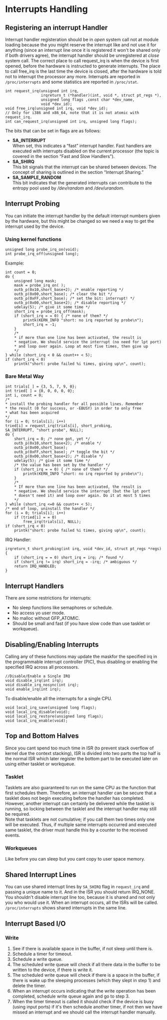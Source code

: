 # Interrupts Handling
## Registering an interrupt Handler
Interrupt handler registeration should be in _open_ system call not at module loading because the you might reserve the interrupt like and not use it for anything (since an interrupt line once it is registered it won't be shared only if both drivers agree), the interrupt handler should be unregistered at _close_ system call. The correct place to call request_irq is when the device is first opened, before the hardware is instructed to generate interrupts. The place to call free_irq is the last  time the device is closed, after the hardware is told not to interrupt the processor any more. Interrupts are reported in `/proc/interrupts` and some statistics are reported in `/proc/stat`.
```
int request_irq(unsigned int irq, 
                irqreturn_t (*handler)(int, void *, struct pt_regs *),
                unsigned long flags ,const char *dev_name,
                void *dev_id);
void free_irq(unsigned int irq, void *dev_id);
// Only for i386 and x86_64, note that it is not atomic with request_irq.
int can_request_irq(unsigned int irq, unsigned long flags);
```
The bits that can be set in flags are as follows:
* **SA_INTERRUPT**<br>
When set, this indicates a “fast” interrupt handler. Fast handlers are executed with interrupts disabled on the current processor (the topic is covered in the section
“Fast and Slow Handlers”).
* **SA_SHIRQ**<br>
This bit signals that the interrupt can be shared between devices. The concept of sharing is outlined in the section “Interrupt Sharing.”
* **SA_SAMPLE_RANDOM**<br>
This bit indicates that the generated interrupts can contribute to the entropy pool used by _/dev/random_ and _/dev/urandom_. 

## Interrupt Probing
You can initiate the interrupt handler by the default interrupt numbers given by the hardware, but this might be changed so we need a way to get the interrupt used by the device.
### Using kernel functions

```
unsigned long probe_irq_on(void);
int probe_irq_off(unsigned long);
```
Example:
```
int count = 0;
do {
    unsigned long mask;
    mask = probe_irq_on( );
    outb_p(0x10,short_base+2); /* enable reporting */
    outb_p(0x00,short_base); /* clear the bit */
    outb_p(0xFF,short_base); /* set the bit: interrupt! */
    outb_p(0x00,short_base+2); /* disable reporting */
    udelay(5); /* give it some time */
    short_irq = probe_irq_off(mask);
    if (short_irq = = 0) { /* none of them? */
        printk(KERN_INFO "short: no irq reported by probe\n");
        short_irq = -1;
    }
    /*
    * if more than one line has been activated, the result is
    * negative. We should service the interrupt (no need for lpt port)
    * and loop over again. Loop at most five times, then give up
    */
} while (short_irq < 0 && count++ < 5);
if (short_irq < 0)
    printk("short: probe failed %i times, giving up\n", count);
```

### Bare Metal Way

```
int trials[ ] = {3, 5, 7, 9, 0};
int tried[ ] = {0, 0, 0, 0, 0};
int i, count = 0;
/*
* install the probing handler for all possible lines. Remember
* the result (0 for success, or -EBUSY) in order to only free
* what has been acquired
*/
for (i = 0; trials[i]; i++)
tried[i] = request_irq(trials[i], short_probing,
SA_INTERRUPT, "short probe", NULL);
do {
    short_irq = 0; /* none got, yet */
    outb_p(0x10,short_base+2); /* enable */
    outb_p(0x00,short_base);
    outb_p(0xFF,short_base); /* toggle the bit */
    outb_p(0x00,short_base+2); /* disable */
    udelay(5); /* give it some time */
    /* the value has been set by the handler */
    if (short_irq = = 0) { /* none of them? */
        printk(KERN_INFO "short: no irq reported by probe\n");
    }
    /*
    * If more than one line has been activated, the result is
    * negative. We should service the interrupt (but the lpt port
    * doesn't need it) and loop over again. Do it at most 5 times
    */
} while (short_irq <=0 && count++ < 5);
/* end of loop, uninstall the handler */
for (i = 0; trials[i]; i++)
    if (tried[i] = = 0)
        free_irq(trials[i], NULL);
if (short_irq < 0)
    printk("short: probe failed %i times, giving up\n", count);
```
IRQ Handler:
```
irqreturn_t short_probing(int irq, void *dev_id, struct pt_regs *regs)
{
    if (short_irq = = 0) short_irq = irq; /* found */
    if (short_irq != irq) short_irq = -irq; /* ambiguous */
    return IRQ_HANDLED;
}
```
## Interrupt Handlers
There are some restrictions for interrupts:
* No sleep functions like semaphores or schedule.
* No access yo user mode.
* No malloc without GFP_ATOMIC.
* Should be small and fast (if you have slow code than use tasklet or workqueue).

## Disabling/Enabling Interrupts
Calling any of these functions may update the maskfor the specified irq in the programmable interrupt controller (PIC), thus disabling or enabling the specified IRQ across all processors.
```
//Disable/Enable a Single IRQ
void disable_irq(int irq);
void disable_irq_nosync(int irq);
void enable_irq(int irq);
```
To disable/enable all the interrupts for a single CPU.
```
void local_irq_save(unsigned long flags);
void local_irq_disable(void);
void local_irq_restore(unsigned long flags);
void local_irq_enable(void);
```
## Top and Bottom Halves

Since you cant spend too much time in ISR (to prevent stack overflow of kernel due the context stacking), ISR is divided into two parts the top half is the normal ISR which later register the bottom part to be executed later on using either tasklet or workqueue.

### Tasklet 
Tasklets are also guaranteed to run on the same CPU as the function that first schedules them. Therefore, an interrupt handler can be secure that a tasklet does not begin executing before the handler has completed. However, another interrupt can certainly
be delivered while the tasklet is running, so locking between the tasklet and the interrupt handler may still be required. <br>
Note that tasklets are not cumulative; if you call them two times only one will be executed. Thus, if multiple same interrupts occurred and executed same tasklet, the driver must handle this by a counter to the received events.
### Workqueues
Like before you can sleep but you cant copy to user space memory.

## Shared Interrupt Lines
You can use shared interrupt lines by `SA_SHIRQ` flag in `request_irq` and passing a unique name to it. And in the ISR you should return IRQ_NONE. You shouldn't disable interrupt line too, because it is shared and not only you who would use it. When an interrupt occurs, all the ISRs will be called. `/proc/interrupts` shows shared interrupts in the same line.

## Interrupt Based I/O

### Write
1. See if there is available space in the buffer, if not sleep until there is.
2. Schedule a timer for timeout.
3. Schedule a write queue.
4. The scheduled write queue will check if all there data in the buffer to be written to the device, if there is write it.
5. The scheduled write queue will check if there is a space in the buffer, if there is wake up the sleeping processes (which they slept in step 1) and delete the timer.
6. When an interrupt occurs indicating that the write operation has been completed, schedule write queue again and go to step 3.
7. When the timer timeout is called it should check if the device is busy (using input ports) if it's then schedule another timer, if not then we have missed an interrupt and we should call the interrupt handler manually.
